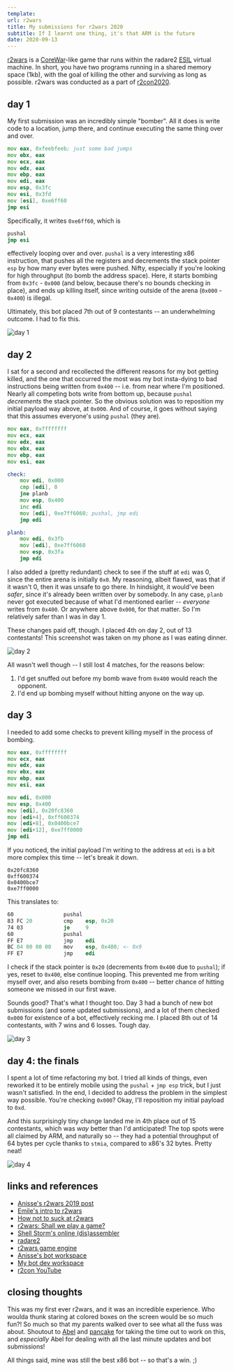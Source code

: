 ```yaml
---
template:
url: r2wars
title: My submissions for r2wars 2020
subtitle: If I learnt one thing, it's that ARM is the future
date: 2020-09-13
---
```


[r2wars](https://github.com/radareorg/r2wars) is
a [CoreWar](http://corewars.org)-like game thar runs within the radare2
[ESIL](https://radare.gitbooks.io/radare2book/content/disassembling/esil.html)
virtual machine. In short, you have two programs running in a shared
memory space (1kb), with the goal of killing the other and surviving as
long as possible. r2wars was conducted as a part of
[r2con2020](https://rada.re/con/2020).

## day 1

My first submission was an incredibly simple "bomber". All it does is
write code to a location, jump there, and continue executing the same
thing over and over.

```asm
mov eax, 0xfeebfeeb; just some bad jumps
mov ebx, eax
mov ecx, eax
mov edx, eax
mov ebp, eax
mov edi, eax
mov esp, 0x3fc
mov esi, 0x3fd
mov [esi], 0xe6ff60
jmp esi
```

Specifically, it writes `0xe6ff60`, which is
```asm
pushal
jmp esi
```
effectively looping over and over. `pushal` is a very interesting x86
instruction, that pushes all the registers and decrements the stack
pointer `esp` by how many ever bytes were pushed. Nifty, especially if
you're looking for high throughput (to bomb the address space). Here, it
starts bombing from `0x3fc` - `0x000` (and below, because there's no
bounds checking in place), and ends up killing itself, since writing
outside of the arena (`0x000` - `0x400`) is illegal.

Ultimately, this bot placed 7th out of 9 contestants -- an underwhelming
outcome. I had to fix this.

![day 1](https://x.icyphox.sh/gk1i0.png)

## day 2

I sat for a second and recollected the different reasons for my bot
getting killed, and the one that occurred the most was my bot
insta-dying to bad instructions being written from `0x400` -- i.e. from
near where I'm positioned. Nearly all competing bots write from bottom
up, because `pushal` _decrements_ the stack pointer. So the obvious
solution was to reposition my initial payload way above, at `0x000`. And
of course, it goes without saying that this assumes everyone's using
`pushal` (they are).

```asm
mov eax, 0xffffffff
mov ecx, eax
mov edx, eax
mov ebx, eax
mov ebp, eax
mov esi, eax

check:
    mov edi, 0x000
    cmp [edi], 0
    jne planb
    mov esp, 0x400
    inc edi
    mov [edi], 0xe7ff6060; pushal, jmp edi
    jmp edi

planb:
    mov edi, 0x3fb
    mov [edi], 0xe7ff6060
    mov esp, 0x3fa
    jmp edi
```

I also added a (pretty redundant) check to see if the stuff at `edi` was
0, since the entire arena is initially `0x0`. My reasoning, albeit
flawed, was that if it wasn't 0, then it was unsafe to go there. In
hindsight, it would've been _safer_, since it's already been written
over by somebody. In any case, `planb` never got executed because of
what I'd mentioned earlier -- *everyone* writes from `0x400`. Or
anywhere above `0x000`, for that matter. So I'm relatively safer than
I was in day 1.

These changes paid off, though. I placed 4th on day 2, out of 13
contestants! This screenshot was taken on my phone as I was eating
dinner.

![day 2](https://x.icyphox.sh/5ZJfT.png)

All wasn't well though -- I still lost 4 matches, for the reasons below:

1. I'd get snuffed out before my bomb wave from `0x400` would reach
   the opponent.
2. I'd end up bombing myself without hitting anyone on the way up.

## day 3

I needed to add some checks to prevent killing myself in the process of
bombing.
```asm
mov eax, 0xffffffff
mov ecx, eax
mov edx, eax
mov ebx, eax
mov ebp, eax
mov esi, eax

mov edi, 0x000
mov esp, 0x400
mov [edi], 0x20fc8360
mov [edi+4], 0xff600374
mov [edi+8], 0x0400bce7
mov [edi+12], 0xe7ff0000
jmp edi
```

If you noticed, the initial payload I'm writing to the address at `edi`
is a bit more complex this time -- let's break it down.

```
0x20fc8360
0xff600374
0x0400bce7
0xe7ff0000
```

This translates to:
```asm
60                pushal 
83 FC 20          cmp    esp, 0x20
74 03             je     9
60                pushal 
FF E7             jmp    edi
BC 04 00 00 00    mov    esp, 0x400; <- 0x9
FF E7             jmp    edi
```

I check if the stack pointer is `0x20` (decrements from `0x400` due to
`pushal`); if yes, reset to `0x400`, else continue looping. This
prevented me from writing myself over, and also resets bombing from
`0x400` -- better chance of hitting someone we missed in our first wave.

Sounds good? That's what I thought too. Day 3 had a bunch of new bot
submissions (and some updated submissions), and a lot of them checked
`0x000` for existence of a bot, effectively recking me. I placed 8th out
of 14 contestants, with 7 wins and 6 losses. Tough day.

![day 3](https://x.icyphox.sh/IKqxD.png)

## day 4: the finals

I spent a lot of time refactoring my bot. I tried all kinds of things,
even reworked it to be entirely mobile using the `pushal` + `jmp esp`
trick, but I just wasn't satisfied. In the end, I decided to address the
problem in the simplest way possible. You're checking `0x000`? Okay,
I'll reposition my initial payload to `0xd`. 

And this surprisingly tiny change landed me in 4th place out of 15
contestants, which was _way_ better than I'd anticipated! The top spots
were all claimed by ARM, and naturally so -- they had a potential
throughput of 64 bytes per cycle thanks to `stmia`, compared to x86's 32
bytes. Pretty neat!

![day 4](https://x.icyphox.sh/DJbEE.png)

## links and references

- [Anisse's r2wars 2019 post](https://anisse.astier.eu/r2wars-2019.html)
- [Emile's intro to r2wars](https://www.tildeho.me/r2wars/)
- [How not to suck at r2wars](https://bananamafia.dev/post/r2wars-2019/)
- [r2wars: Shall we play a game?](https://ackcent.com/r2wars-shall-we-play-a-game/)
- [Shell Storm's online (dis)assembler](http://shell-storm.org/online/Online-Assembler-and-Disassembler)
- [radare2](https://github.com/radareorg/radare2)
- [r2wars game engine](https://github.com/radareorg/r2wars)
- [Anisse's bot workspace](https://github.com/anisse/r2warsbots)
- [My bot dev workspace](https://github.com/icyphox/r2wars-bots)
- [r2con YouTube](https://www.youtube.com/channel/UCZo6gyBPj6Vgg8u2dfIhY4Q)

## closing thoughts

This was my first ever r2wars, and it was an incredible experience. Who
woulda thunk staring at colored boxes on the screen would be so much
fun?! So much so that my parents walked over to see what all the fuss
was about. Shoutout to [Abel](https://twitter.com/sanguinawer)
and [pancake](https://twitter.com/trufae) for taking the time out to
work on this, and _especially_ Abel for dealing with all the last minute
updates and bot submissions!

All things said, mine was still the best x86 bot -- so that's a win. ;)
